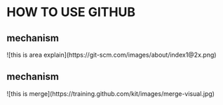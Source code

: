 # HOW TO USE GITHUB

<h2>mechanism</h2>
![this is area explain](https://git-scm.com/images/about/index1@2x.png)<br>
<h2>mechanism</h2>
![this is merge](https://training.github.com/kit/images/merge-visual.jpg)<br>
